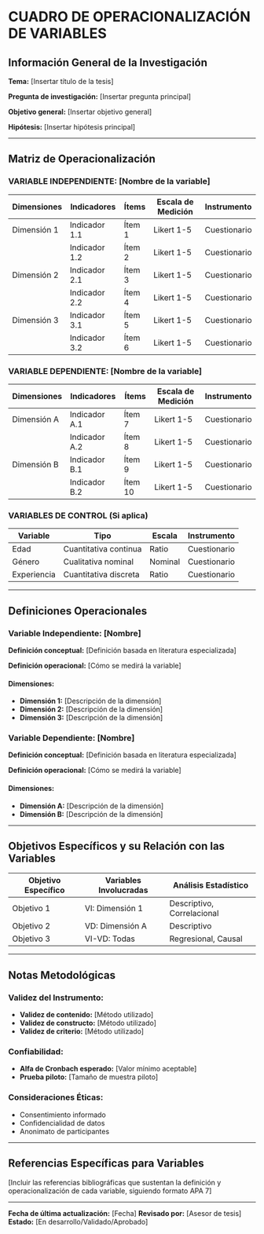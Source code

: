 # CUADRO DE OPERACIONALIZACIÓN DE VARIABLES

## Información General de la Investigación

**Tema:** [Insertar título de la tesis]

**Pregunta de investigación:** [Insertar pregunta principal]

**Objetivo general:** [Insertar objetivo general]

**Hipótesis:** [Insertar hipótesis principal]

---

## Matriz de Operacionalización

### VARIABLE INDEPENDIENTE: [Nombre de la variable]

| **Dimensiones** | **Indicadores** | **Ítems** | **Escala de Medición** | **Instrumento** |
|----------------|----------------|---------|----------------------|----------------|
| Dimensión 1   | Indicador 1.1  | Ítem 1 | Likert 1-5          | Cuestionario   |
|                | Indicador 1.2  | Ítem 2 | Likert 1-5          | Cuestionario   |
| Dimensión 2   | Indicador 2.1  | Ítem 3 | Likert 1-5          | Cuestionario   |
|                | Indicador 2.2  | Ítem 4 | Likert 1-5          | Cuestionario   |
| Dimensión 3   | Indicador 3.1  | Ítem 5 | Likert 1-5          | Cuestionario   |
|                | Indicador 3.2  | Ítem 6 | Likert 1-5          | Cuestionario   |

### VARIABLE DEPENDIENTE: [Nombre de la variable]

| **Dimensiones** | **Indicadores** | **Ítems** | **Escala de Medición** | **Instrumento** |
|----------------|----------------|---------|----------------------|----------------|
| Dimensión A   | Indicador A.1  | Ítem 7 | Likert 1-5          | Cuestionario   |
|                | Indicador A.2  | Ítem 8 | Likert 1-5          | Cuestionario   |
| Dimensión B   | Indicador B.1  | Ítem 9 | Likert 1-5          | Cuestionario   |
|                | Indicador B.2  | Ítem 10| Likert 1-5          | Cuestionario   |

### VARIABLES DE CONTROL (Si aplica)

| **Variable** | **Tipo** | **Escala** | **Instrumento** |
|-------------|----------|-----------|----------------|
| Edad        | Cuantitativa continua | Ratio | Cuestionario |
| Género      | Cualitativa nominal   | Nominal | Cuestionario |
| Experiencia | Cuantitativa discreta | Ratio | Cuestionario |

---

## Definiciones Operacionales

### Variable Independiente: [Nombre]
**Definición conceptual:** [Definición basada en literatura especializada]

**Definición operacional:** [Cómo se medirá la variable]

#### Dimensiones:
- **Dimensión 1:** [Descripción de la dimensión]
- **Dimensión 2:** [Descripción de la dimensión]
- **Dimensión 3:** [Descripción de la dimensión]

### Variable Dependiente: [Nombre]
**Definición conceptual:** [Definición basada en literatura especializada]

**Definición operacional:** [Cómo se medirá la variable]

#### Dimensiones:
- **Dimensión A:** [Descripción de la dimensión]
- **Dimensión B:** [Descripción de la dimensión]

---

## Objetivos Específicos y su Relación con las Variables

| **Objetivo Específico** | **Variables Involucradas** | **Análisis Estadístico** |
|-------------------------|---------------------------|---------------------------|
| Objetivo 1              | VI: Dimensión 1          | Descriptivo, Correlacional|
| Objetivo 2              | VD: Dimensión A          | Descriptivo               |
| Objetivo 3              | VI-VD: Todas              | Regresional, Causal       |

---

## Notas Metodológicas

### Validez del Instrumento:
- **Validez de contenido:** [Método utilizado]
- **Validez de constructo:** [Método utilizado]
- **Validez de criterio:** [Método utilizado]

### Confiabilidad:
- **Alfa de Cronbach esperado:** [Valor mínimo aceptable]
- **Prueba piloto:** [Tamaño de muestra piloto]

### Consideraciones Éticas:
- Consentimiento informado
- Confidencialidad de datos
- Anonimato de participantes

---

## Referencias Específicas para Variables

[Incluir las referencias bibliográficas que sustentan la definición y operacionalización de cada variable, siguiendo formato APA 7]

---

**Fecha de última actualización:** [Fecha]
**Revisado por:** [Asesor de tesis]
**Estado:** [En desarrollo/Validado/Aprobado]